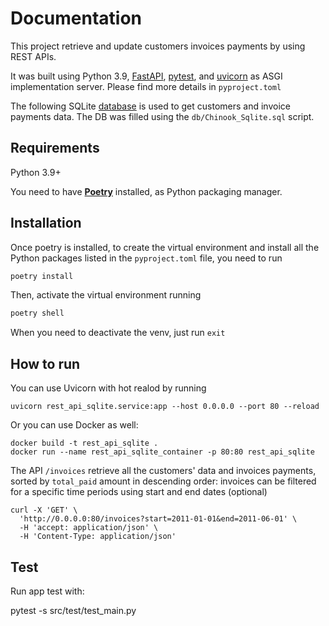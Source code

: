 # Documentation

This project retrieve and update customers invoices payments by using REST APIs.

It was built using Python 3.9, [FastAPI](https://fastapi.tiangolo.com/), [pytest](https://docs.pytest.org/en/7.0.x/), and [uvicorn](https://www.uvicorn.org/) as ASGI implementation server. Please find more details in `pyproject.toml`

The following SQLite [database](https://raw.githubusercontent.com/lerocha/chinook-database/master/ChinookDatabase/DataSources/Chinook_Sqlite.sql) is used to get customers and invoice payments data. The DB was filled using the `db/Chinook_Sqlite.sql` script.

## Requirements

Python 3.9+

You need to have [**Poetry**](https://python-poetry.org/docs/) installed, as Python packaging manager.

## Installation

Once poetry is installed, to create the virtual environment and install all the Python packages listed in the `pyproject.toml` file, you need to run

```bash
poetry install
```

Then, activate the virtual environment running

```bash
poetry shell
```

When you need to deactivate the venv, just run `exit`

## How to run

You can use Uvicorn with hot realod by running

```
uvicorn rest_api_sqlite.service:app --host 0.0.0.0 --port 80 --reload
```

Or you can use Docker as well:

```
docker build -t rest_api_sqlite .
docker run --name rest_api_sqlite_container -p 80:80 rest_api_sqlite
```

The API `/invoices` retrieve all the customers' data and invoices payments, sorted by `total_paid` amount in descending order: invoices can be filtered for a specific time periods using start and end dates (optional)

```
curl -X 'GET' \
  'http://0.0.0.0:80/invoices?start=2011-01-01&end=2011-06-01' \
  -H 'accept: application/json' \
  -H 'Content-Type: application/json'
```

## Test

Run app test with:

pytest -s src/test/test_main.py
